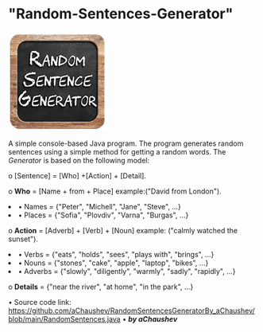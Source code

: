 # "Random-Sentences-Generator"
<img alt="Image" width="200px" src="assets/images/RandomSentence-Pic.png"></img>

A simple console-based Java program.
The program generates random sentences using a simple method for getting a random words.
The *Generator* is based on the following model:

o	[Sentence] = [Who] +[Action] + [Detail].

o	**Who** = [Name + from + Place] example:("David from London").
	<li>• Names = {"Peter", "Michell", "Jane", "Steve", ...}
	<li>• Places = {"Sofia", "Plovdiv", "Varna", "Burgas", ...}
	
o	**Action** = [Adverb] + [Verb] + [Noun] example: ("calmly watched the sunset").
	<li>• Verbs = {"eats", "holds", "sees", "plays with", "brings", ...}
	<li>• Nouns = {"stones", "cake", "apple", "laptop", "bikes", ...}
	<li>• Adverbs = {"slowly", "diligently", "warmly", "sadly", "rapidly", ...}
	
o	**Details** = {"near the river", "at home", "in the park", ...}
	
• Source code link: https://github.com/aChaushev/RandomSentencesGeneratorBy_aChaushev/blob/main/RandomSentences.java
• ***by aChaushev***